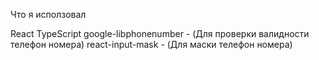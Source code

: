 Что я исползовал

React
TypeScript
google-libphonenumber - (Для проверки валидности телефон номера)
react-input-mask - (Для маски телефон номера)
